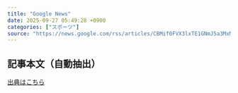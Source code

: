 ```yaml
---
title: "Google News"
date: 2025-09-27 05:49:28 +0900
categories: ["スポーツ"]
source: "https://news.google.com/rss/articles/CBMif0FVX3lxTE1GNmJ5a3MxM3RJem82czBqSkZPZTZfc3JOandoRWN1Skp4OXpkUmRib190MjFmckxOWENOUl9CZV9qS3ZwVVpCNEYyNFk1cy1lbW9GdC1wQWo2aXhjNXhKMzdnSGZSaFNJTmhsNmpacXB2eXdoNlVxVDlPdDNaalE?oc=5"
---
```


## 記事本文（自動抽出）
<body class="y0K44d EA71Tc" id="readabilityBody"></body>

[出典はこちら](https://news.google.com/rss/articles/CBMif0FVX3lxTE1GNmJ5a3MxM3RJem82czBqSkZPZTZfc3JOandoRWN1Skp4OXpkUmRib190MjFmckxOWENOUl9CZV9qS3ZwVVpCNEYyNFk1cy1lbW9GdC1wQWo2aXhjNXhKMzdnSGZSaFNJTmhsNmpacXB2eXdoNlVxVDlPdDNaalE?oc=5)
